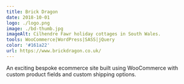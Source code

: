 ```yaml
---
title: Brick Dragon
date: 2018-10-01
logo: ./logo.png
image: ./bd-thumb.jpg
imageAlt: Cilhendre Fawr holiday cottages in South Wales.
tools: WooCommerce|WordPress|SASS|jQuery
color: '#161a22'
url: https://www.brickdragon.co.uk/
---
```

An exciting bespoke ecommerce site built using WooCommerce with custom product fields and custom shipping options.
